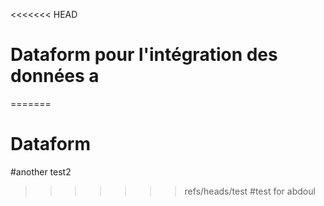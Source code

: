 <<<<<<< HEAD
# Dataform pour l'intégration des données a
=======
# Dataform
#another test2
>>>>>>> refs/heads/test
#test for abdoul